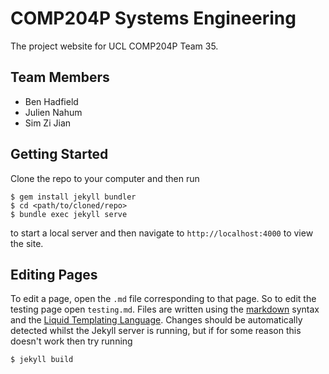 COMP204P Systems Engineering
============================
The project website for UCL COMP204P Team 35.

Team Members
------------
- Ben Hadfield
- Julien Nahum
- Sim Zi Jian

Getting Started
---------------
Clone the repo to your computer and then run
```
$ gem install jekyll bundler
$ cd <path/to/cloned/repo>
$ bundle exec jekyll serve
```
to start a local server and then navigate to `http://localhost:4000` to view the site.

Editing Pages
-------------
To edit a page, open the `.md` file corresponding to that page. So to edit the testing page open `testing.md`.
Files are written using the [markdown](https://guides.github.com/features/mastering-markdown/) syntax and the [Liquid Templating Language](https://jekyllrb.com/docs/templates/).
Changes should be automatically detected whilst the Jekyll server is running, but if for some reason this doesn't work then try running
```
$ jekyll build
```